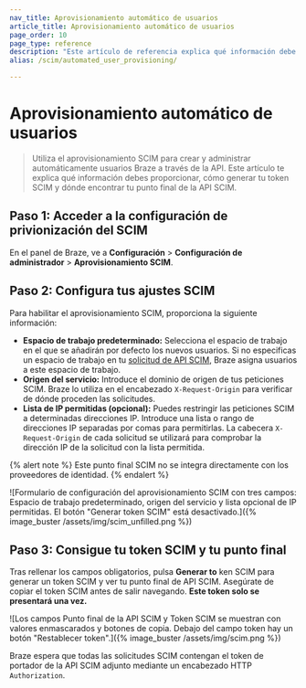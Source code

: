 ```yaml
---
nav_title: Aprovisionamiento automático de usuarios
article_title: Aprovisionamiento automático de usuarios
page_order: 10
page_type: reference
description: "Este artículo de referencia explica qué información debe proporcionar para el aprovisionamiento automatizado de usuarios y cómo y dónde utilizar el token generado del Sistema para la gestión de identidades entre dominios (SCIM)."
alias: /scim/automated_user_provisioning/

---
```


# Aprovisionamiento automático de usuarios

> Utiliza el aprovisionamiento SCIM para crear y administrar automáticamente usuarios Braze a través de la API. Este artículo te explica qué información debes proporcionar, cómo generar tu token SCIM y dónde encontrar tu punto final de la API SCIM.

## Paso 1: Acceder a la configuración de privionización del SCIM

En el panel de Braze, ve a **Configuración** > **Configuración de administrador** > **Aprovisionamiento SCIM**.

## Paso 2: Configura tus ajustes SCIM

Para habilitar el aprovisionamiento SCIM, proporciona la siguiente información:

- **Espacio de trabajo predeterminado:** Selecciona el espacio de trabajo en el que se añadirán por defecto los nuevos usuarios. Si no especificas un espacio de trabajo en tu [solicitud de API SCIM]({{site.baseurl}}/post_create_user_account/), Braze asigna usuarios a este espacio de trabajo.
- **Origen del servicio:** Introduce el dominio de origen de tus peticiones SCIM. Braze lo utiliza en el encabezado `X-Request-Origin` para verificar de dónde proceden las solicitudes.
- **Lista de IP permitidas (opcional):** Puedes restringir las peticiones SCIM a determinadas direcciones IP.
Introduce una lista o rango de direcciones IP separadas por comas para permitirlas. La cabecera `X-Request-Origin` de cada solicitud se utilizará para comprobar la dirección IP de la solicitud con la lista permitida.

{% alert note %}
Este punto final SCIM no se integra directamente con los proveedores de identidad.
{% endalert %}

![Formulario de configuración del aprovisionamiento SCIM con tres campos: Espacio de trabajo predeterminado, origen del servicio y lista opcional de IP permitidas. El botón "Generar token SCIM" está desactivado.]({% image_buster /assets/img/scim_unfilled.png %})

## Paso 3: Consigue tu token SCIM y tu punto final

Tras rellenar los campos obligatorios, pulsa **Generar to** ken SCIM para generar un token SCIM y ver tu punto final de API SCIM. Asegúrate de copiar el token SCIM antes de salir navegando. **Este token solo se presentará una vez.** 

![Los campos Punto final de la API SCIM y Token SCIM se muestran con valores enmascarados y botones de copia. Debajo del campo token hay un botón "Restablecer token".]({% image_buster /assets/img/scim.png %})

Braze espera que todas las solicitudes SCIM contengan el token de portador de la API SCIM adjunto mediante un encabezado HTTP `Authorization`.

